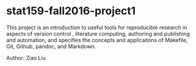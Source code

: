 # stat159-fall2016-project1

This project is an introduction to useful tools for reproducible research in aspects of version control , literature computing, authoring and publishing and automation, and specifies the concepts and applicaitons of Makefile, Git, Github, pandoc, and Markdown.

Author: Ziao Liu